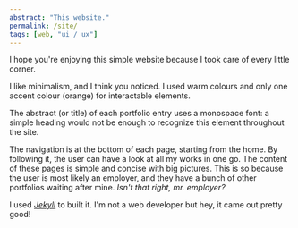 ```yaml
---
abstract: "This website."
permalink: /site/
tags: [web, "ui / ux"]
---
```


I hope you're enjoying this simple website because I took care of every little corner.

I like minimalism, and I think you noticed. I used warm colours and only one accent colour (orange) for interactable elements.

The abstract (or title) of each portfolio entry uses a monospace font: a simple heading would not be enough to recognize this element throughout the site.

The navigation is at the bottom of each page, starting from the home. By following it, the user can have a look at all my works in one go. The content of these pages is simple and concise with big pictures. This is so because the user is most likely an employer, and they have a bunch of other portfolios waiting after mine. *Isn't that right, mr. employer?*

I used *[Jekyll](https://jekyllrb.com/)* to built it. I'm not a web developer but hey, it came out pretty good!
